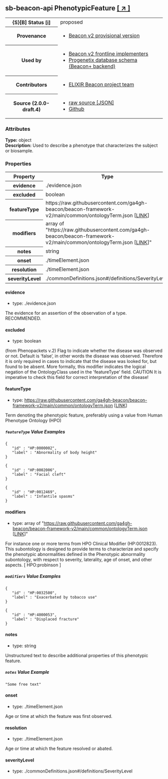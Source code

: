 
<div id="schema-header-title">
  <h2><span id="schema-header-title-project">sb-beacon-api</span> PhenotypicFeature <a href="https://github.com/ga4gh-schemablocks/sb-beacon-api" target="_BLANK">[ &nearr; ]</a></h2>
</div>

<table id="schema-header-table">
<tr>
<th>{S}[B] Status <a href="https://schemablocks.org/about/sb-status-levels.html">[i]</a></th>
<td><div id="schema-header-status">proposed</div></td>
</tr>
<tr><th>Provenance</th><td><ul>
<li><a href="https://github.com/ga4gh-beacon/">Beacon v2 provisional version</a></li>
</ul></td></tr>
<tr><th>Used by</th><td><ul>
<li><a href="https://ga4gh-approval-service-registry.ega-archive.org">Beacon v2 frontline implementers</a></li>
<li><a href="https://docs.progenetix.org/beaconplus/">Progenetix database schema (Beacon+ backend)</a></li>
</ul></td></tr>


<!--more-->
<tr><th>Contributors</th><td><ul>
<li><a href="https://beacon-project.io/categories/people.html">ELIXIR Beacon project team</a></li>
</ul></td></tr>
<tr><th>Source (2.0.0-draft.4)</th><td><ul>
<li><a href="current/phenotypicFeature.json" target="_BLANK">raw source [JSON]</a></li>
<li><a href="https://github.com/ga4gh-schemablocks/sb-beacon-api/blob/master/schemas/models/common/phenotypicFeature.yaml" target="_BLANK">Github</a></li>
</ul></td></tr>
</table>

<div id="schema-attributes-title"><h3>Attributes</h3></div>

  
__Type:__ object  
__Description:__ Used to describe a phenotype that characterizes the subject or biosample.
### Properties

<table id="schema-properties-table">
<tr><th>Property</th><th>Type</th></tr>
<tr><th>evidence</th><td>./evidence.json</td></tr>
<tr><th>excluded</th><td>boolean</td></tr>
<tr><th>featureType</th><td>https://raw.githubusercontent.com/ga4gh-beacon/beacon-framework-v2/main/common/ontologyTerm.json [<a href="https://raw.githubusercontent.com/ga4gh-beacon/beacon-framework-v2/main/common/ontologyTerm.json">LINK</a>]</td></tr>
<tr><th>modifiers</th><td>array of "https://raw.githubusercontent.com/ga4gh-beacon/beacon-framework-v2/main/common/ontologyTerm.json [<a href="https://raw.githubusercontent.com/ga4gh-beacon/beacon-framework-v2/main/common/ontologyTerm.json">LINK</a>]"</td></tr>
<tr><th>notes</th><td>string</td></tr>
<tr><th>onset</th><td>./timeElement.json</td></tr>
<tr><th>resolution</th><td>./timeElement.json</td></tr>
<tr><th>severityLevel</th><td>./commonDefinitions.json#/definitions/SeverityLevel</td></tr>
</table>


#### evidence

* type: ./evidence.json

The evidence for an assertion of the observation of a type. RECOMMENDED.


#### excluded

* type: boolean

(from Phenopackets v.2) Flag to indicate whether the disease was observed or not. Default is ‘false’, in other words the disease was observed. Therefore it is only required in cases to indicate that the disease was looked for, but found to be absent. More formally, this modifier indicates the logical negation of the OntologyClass used in the 'featureType' field. CAUTION It is imperative to check this field for correct interpretation of the disease!


#### featureType

* type: https://raw.githubusercontent.com/ga4gh-beacon/beacon-framework-v2/main/common/ontologyTerm.json [<a href="https://raw.githubusercontent.com/ga4gh-beacon/beacon-framework-v2/main/common/ontologyTerm.json">LINK</a>]

Term denoting the phenotypic feature, preferably using a value from Human Phenotype Ontology (HPO)

##### `featureType` Value Examples  

```
{
   "id" : "HP:0000002",
   "label" : "Abnormality of body height"
}
```
```
{
   "id" : "HP:0002006",
   "label" : "Facial cleft"
}
```
```
{
   "id" : "HP:0012469",
   "label" : "Infantile spasms"
}
```

#### modifiers

* type: array of "https://raw.githubusercontent.com/ga4gh-beacon/beacon-framework-v2/main/common/ontologyTerm.json [<a href="https://raw.githubusercontent.com/ga4gh-beacon/beacon-framework-v2/main/common/ontologyTerm.json">LINK</a>]"

For instance one or more terms from HPO Clinical Modifier (HP:0012823). This subontology is designed to provide terms to characterize and specify the phenotypic abnormalities defined in the Phenotypic abnormality subontology, with respect to severity, laterality, age of onset, and other aspects. [ HPO:probinson ] 

##### `modifiers` Value Examples  

```
{
   "id" : "HP:0032500",
   "label" : "Exacerbated by tobacco use"
}
```
```
{
   "id" : "HP:4000053",
   "label" : "Displaced fracture"
}
```

#### notes

* type: string

Unstructured text to describe additional properties of this phenotypic feature.

##### `notes` Value Example  

```
"Some free text"
```

#### onset

* type: ./timeElement.json

Age or time at which the feature was first observed.


#### resolution

* type: ./timeElement.json

Age or time at which the feature resolved or abated.


#### severityLevel

* type: ./commonDefinitions.json#/definitions/SeverityLevel




